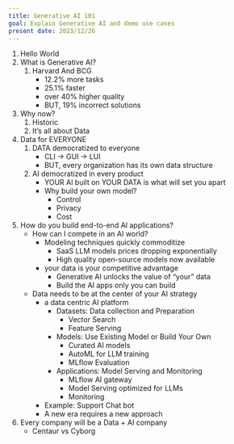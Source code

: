 ```yaml
---
title: Generative AI 101
goal: Explain Generative AI and demo use cases
present date: 2023/12/26
---
```


1. Hello World
2. What is Generative AI?
    1. Harvard And BCG
        - 12.2% more tasks
        - 25.1% faster
        - over 40% higher quality
        - BUT, 19% incorrect solutions
3. Why now?
    1. Historic
    2. It’s all about Data
4. Data for EVERYONE
    1. DATA democratized to everyone
        - CLI → GUI → LUI
        - BUT, every organization has its own data structure
    2. AI democratized in every product
        - YOUR AI built on YOUR DATA is what will set you apart
        - Why build your own model?
            - Control
            - Privacy
            - Cost
5. How do you build end-to-end AI applications?
    - How can I compete in an AI world?
        - Modeling techniques quickly commoditize
            - SaaS LLM models prices dropping exponentially
            - High quality open-source models now available
        - your data is your competitive advantage
            - Generative AI unlocks the value of “your” data
            - Build the AI apps only you can build
    - Data needs to be at the center of your AI strategy
        - a data centric AI platform
            - Datasets: Data collection and Preparation
                - Vector Search
                - Feature Serving
            - Models: Use Existing Model or Build Your Own
                - Curated AI models
                - AutoML for LLM training
                - MLflow Evaluation
            - Applications: Model Serving and Monitoring
                - MLflow AI gateway
                - Model Serving optimized for LLMs
                - Monitoring
        - Example: Support Chat bot
        - A new era requires a new approach
6. Every company will be a Data + AI company
    - Centaur vs Cyborg